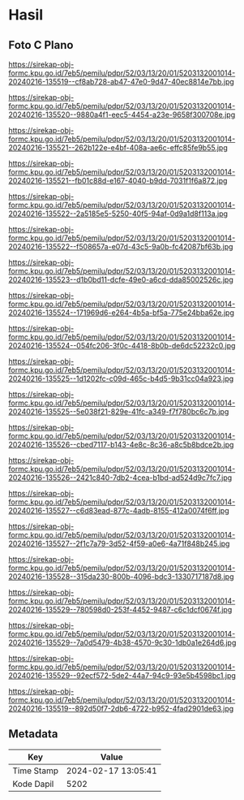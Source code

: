 # Hasil

## Foto C Plano

https://sirekap-obj-formc.kpu.go.id/7eb5/pemilu/pdpr/52/03/13/20/01/5203132001014-20240216-135519--cf8ab728-ab47-47e0-9d47-40ec8814e7bb.jpg

https://sirekap-obj-formc.kpu.go.id/7eb5/pemilu/pdpr/52/03/13/20/01/5203132001014-20240216-135520--9880a4f1-eec5-4454-a23e-9658f300708e.jpg

https://sirekap-obj-formc.kpu.go.id/7eb5/pemilu/pdpr/52/03/13/20/01/5203132001014-20240216-135521--262b122e-e4bf-408a-ae6c-effc85fe9b55.jpg

https://sirekap-obj-formc.kpu.go.id/7eb5/pemilu/pdpr/52/03/13/20/01/5203132001014-20240216-135521--fb01c88d-e167-4040-b9dd-7031f1f6a872.jpg

https://sirekap-obj-formc.kpu.go.id/7eb5/pemilu/pdpr/52/03/13/20/01/5203132001014-20240216-135522--2a5185e5-5250-40f5-94af-0d9a1d8f113a.jpg

https://sirekap-obj-formc.kpu.go.id/7eb5/pemilu/pdpr/52/03/13/20/01/5203132001014-20240216-135522--f508657a-e07d-43c5-9a0b-fc42087bf63b.jpg

https://sirekap-obj-formc.kpu.go.id/7eb5/pemilu/pdpr/52/03/13/20/01/5203132001014-20240216-135523--d1b0bd11-dcfe-49e0-a6cd-dda85002526c.jpg

https://sirekap-obj-formc.kpu.go.id/7eb5/pemilu/pdpr/52/03/13/20/01/5203132001014-20240216-135524--171969d6-e264-4b5a-bf5a-775e24bba62e.jpg

https://sirekap-obj-formc.kpu.go.id/7eb5/pemilu/pdpr/52/03/13/20/01/5203132001014-20240216-135524--054fc206-3f0c-4418-8b0b-de6dc52232c0.jpg

https://sirekap-obj-formc.kpu.go.id/7eb5/pemilu/pdpr/52/03/13/20/01/5203132001014-20240216-135525--1d1202fc-c09d-465c-b4d5-9b31cc04a923.jpg

https://sirekap-obj-formc.kpu.go.id/7eb5/pemilu/pdpr/52/03/13/20/01/5203132001014-20240216-135525--5e038f21-829e-41fc-a349-f7f780bc6c7b.jpg

https://sirekap-obj-formc.kpu.go.id/7eb5/pemilu/pdpr/52/03/13/20/01/5203132001014-20240216-135526--cbed7117-b143-4e8c-8c36-a8c5b8bdce2b.jpg

https://sirekap-obj-formc.kpu.go.id/7eb5/pemilu/pdpr/52/03/13/20/01/5203132001014-20240216-135526--2421c840-7db2-4cea-b1bd-ad524d9c7fc7.jpg

https://sirekap-obj-formc.kpu.go.id/7eb5/pemilu/pdpr/52/03/13/20/01/5203132001014-20240216-135527--c6d83ead-877c-4adb-8155-412a0074f6ff.jpg

https://sirekap-obj-formc.kpu.go.id/7eb5/pemilu/pdpr/52/03/13/20/01/5203132001014-20240216-135527--2f1c7a79-3d52-4f59-a0e6-4a71f848b245.jpg

https://sirekap-obj-formc.kpu.go.id/7eb5/pemilu/pdpr/52/03/13/20/01/5203132001014-20240216-135528--315da230-800b-4096-bdc3-1330717187d8.jpg

https://sirekap-obj-formc.kpu.go.id/7eb5/pemilu/pdpr/52/03/13/20/01/5203132001014-20240216-135529--780598d0-253f-4452-9487-c6c1dcf0674f.jpg

https://sirekap-obj-formc.kpu.go.id/7eb5/pemilu/pdpr/52/03/13/20/01/5203132001014-20240216-135529--7a0d5479-4b38-4570-9c30-1db0a1e264d6.jpg

https://sirekap-obj-formc.kpu.go.id/7eb5/pemilu/pdpr/52/03/13/20/01/5203132001014-20240216-135529--92ecf572-5de2-44a7-94c9-93e5b4598bc1.jpg

https://sirekap-obj-formc.kpu.go.id/7eb5/pemilu/pdpr/52/03/13/20/01/5203132001014-20240216-135519--892d50f7-2db6-4722-b952-4fad2901de63.jpg


## Metadata

| Key        | Value               |
| ---------- | ------------------- |
| Time Stamp | 2024-02-17 13:05:41 |
| Kode Dapil | 5202                |



